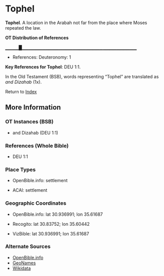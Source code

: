 # Tophel
**Tophel**. 
A location in the Arabah not far from the place where Moses repeated the law. 


**OT Distribution of References**

▁▁▁▁█▁▁▁▁▁▁▁▁▁▁▁▁▁▁▁▁▁▁▁▁▁▁▁▁▁▁▁▁▁▁▁▁▁▁
* References: Deuteronomy: 1



**Key References for Tophel**: 
DEU 1:1. 


In the Old Testament (BSB), words representing “Tophel” are translated as 
*and Dizahab* (1x). 




Return to [Index](00-Index.md)

## More Information

### OT Instances (BSB)

* and Dizahab (DEU 1:1)



### References (Whole Bible)

* DEU 1:1


### Place Types

* OpenBible.info: settlement

* ACAI: settlement



### Geographic Coordinates

* OpenBible.info: lat 30.936991; lon 35.61687

* Recogito: lat 30.83752; lon 35.60442

* VizBible: lat 30.936991; lon 35.61687



### Alternate Sources

* [OpenBible.info](https://www.openbible.info/geo/ancient/a7ecf6c)
* [GeoNames](http://sws.geonames.org/250198)
* [Wikidata](http://www.wikidata.org/entity/Q2910732)



